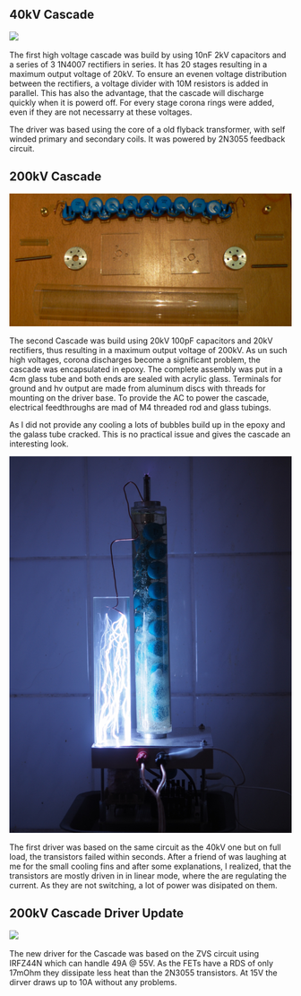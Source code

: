 ## 40kV Cascade

<img class="imgRight" src="images/cascade-i-closeup.jpg">

The first high voltage cascade was build by using 10nF 2kV capacitors and a series of 3 1N4007 rectifiers in series.
It has 20 stages resulting in a maximum output voltage of 20kV.
To ensure an evenen voltage distribution between the rectifiers, a voltage divider with 10M resistors is added in parallel.
This has also the advantage, that the cascade will discharge quickly when it is powerd off.
For every stage corona rings were added, even if they are not necessarry at these voltages.


The driver was based using the core of a old flyback transformer, with self winded primary and secondary coils.
It was powered by 2N3055 feedback circuit.

## 200kV Cascade

<img class="imgLeft" src="images/cascade-ii-preassembly.jpg">

The second Cascade was build using 20kV 100pF capacitors and 20kV rectifiers, thus resulting in a maximum output voltage of 200kV.
As un such high voltages, corona discharges become a significant problem, the cascade was encapsulated in epoxy.
The complete assembly was put in a 4cm glass tube and both ends are sealed with acrylic glass.
Terminals for ground and hv output are made from aluminum discs with threads for mounting on the driver base.
To provide the AC to power the cascade, electrical feedthroughs are mad of M4 threaded rod and glass tubings.


As I did not provide any cooling a lots of bubbles build up in the epoxy and the galass tube cracked.
This is no practical issue and gives the cascade an interesting look.

<img class="imgRight" src="images/cascade-ii.jpg">

The first driver was based on the same circuit as the 40kV one but on full load, the transistors failed within seconds.
After a friend of was laughing at me for the small cooling fins and after some explanations, I realized, that the transistors are mostly driven in in linear mode, where the are regulating the current.
As they are not switching, a lot of power was disipated on them.


## 200kV Cascade Driver Update

<img class="imgLeft" src="images/zvs.jpg">

The new driver for the Cascade was based on the ZVS circuit using IRFZ44N which can handle 49A @ 55V.
As the FETs have a RDS of only 17mOhm they dissipate less heat than the 2N3055 transistors.
At 15V the dirver draws up to 10A without any problems.


